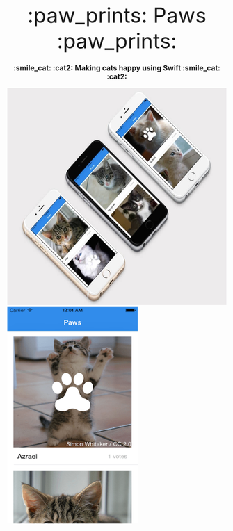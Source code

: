 <div align="center" style="font-size:48px;"> :paw_prints: Paws :paw_prints: </div>

<h3 align="center"> :smile_cat: :cat2: Making cats happy using Swift :smile_cat: :cat2: </h3>
 
<img src="https://raw.githubusercontent.com/Scully87/Paws/master/paws.jpg" alt="paws" width="550" height="500">
<img src="https://raw.githubusercontent.com/Scully87/Paws/master/paws1.png" alt="paws" width="300" height="500">
